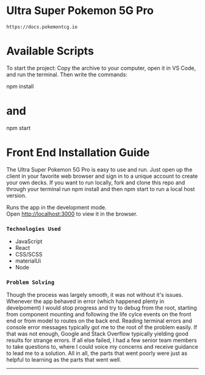 # Ultra Super Pokemon 5G Pro
    https://docs.pokemontcg.io

# Available Scripts
To start the project: Copy the archive to your computer, open it in VS Code, and run the terminal. Then write the commands:

npm install

# and

npm start

# Front End Installation Guide

The Ultra Super Pokemon 5G Pro is easy to use and run. Just open up the client in your favorite web browser and sign in to a unique account to create your own decks. If you want to run locally, fork and clone this repo and through your terminal run npm install and then npm start to run a local host version.

Runs the app in the development mode.\
Open [http://localhost:3000](http://localhost:3000) to view it in the browser.


### `Technologies Used`
- JavaScript
- React
- CSS/SCSS
- materialUi
- Node

### `Problem Solving`
Though the process was largely smooth, it was not without it's issues. Whenever the app behaved in error (which happened plenty in develpoment) I would stop progress and try to debug from the root, starting from component mounting and following the life cylce events on the front end or from model to routes on the back end. Reading terminal errors and console error messages typically got me to the root of the problem easily. If that was not enough, Google and Stack Overflow typically yielding good results for strange errors. If all else failed, I had a few senior team members to take questions to, where I could voice my concerns and receive guidance to lead me to a solution. All in all, the parts that went poorly were just as helpful to learning as the parts that went well.

--------------------------------------------------------------